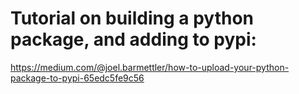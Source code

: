 # Tutorial on building a python package, and adding to pypi:

https://medium.com/@joel.barmettler/how-to-upload-your-python-package-to-pypi-65edc5fe9c56
